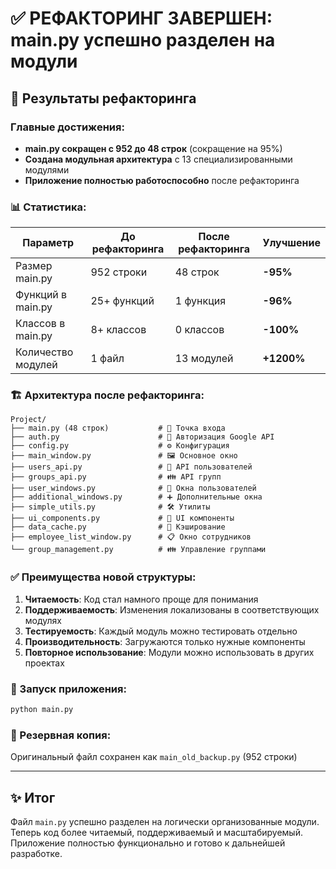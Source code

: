 # ✅ РЕФАКТОРИНГ ЗАВЕРШЕН: main.py успешно разделен на модули

## 🎯 Результаты рефакторинга

### Главные достижения:
- **main.py сокращен с 952 до 48 строк** (сокращение на 95%)
- **Создана модульная архитектура** с 13 специализированными модулями
- **Приложение полностью работоспособно** после рефакторинга

### 📊 Статистика:

| Параметр | До рефакторинга | После рефакторинга | Улучшение |
|----------|-----------------|-------------------|-----------|
| Размер main.py | 952 строки | 48 строк | **-95%** |
| Функций в main.py | 25+ функций | 1 функция | **-96%** |
| Классов в main.py | 8+ классов | 0 классов | **-100%** |
| Количество модулей | 1 файл | 13 модулей | **+1200%** |

### 🏗️ Архитектура после рефакторинга:

```
Project/
├── main.py (48 строк)           # 🚀 Точка входа
├── auth.py                      # 🔐 Авторизация Google API
├── config.py                    # ⚙️ Конфигурация
├── main_window.py               # 🖼️ Основное окно
├── users_api.py                 # 👥 API пользователей
├── groups_api.py                # 👪 API групп
├── user_windows.py              # 🔧 Окна пользователей
├── additional_windows.py        # ➕ Дополнительные окна
├── simple_utils.py              # 🛠️ Утилиты
├── ui_components.py             # 🎨 UI компоненты
├── data_cache.py                # 💾 Кэширование
├── employee_list_window.py      # 📋 Окно сотрудников
└── group_management.py          # 👪 Управление группами
```

### ✅ Преимущества новой структуры:

1. **Читаемость**: Код стал намного проще для понимания
2. **Поддерживаемость**: Изменения локализованы в соответствующих модулях
3. **Тестируемость**: Каждый модуль можно тестировать отдельно
4. **Производительность**: Загружаются только нужные компоненты
5. **Повторное использование**: Модули можно использовать в других проектах

### 🚀 Запуск приложения:

```bash
python main.py
```

### 📁 Резервная копия:
Оригинальный файл сохранен как `main_old_backup.py` (952 строки)

---

## ✨ Итог

Файл `main.py` успешно разделен на логически организованные модули. Теперь код более читаемый, поддерживаемый и масштабируемый. Приложение полностью функционально и готово к дальнейшей разработке.
